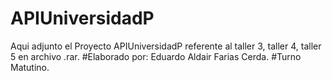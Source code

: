 # APIUniversidadP
Aqui adjunto el Proyecto APIUniversidadP referente al taller 3, taller 4, taller 5 en archivo .rar.
#Elaborado por: Eduardo Aldair Farias Cerda.
#Turno Matutino.
